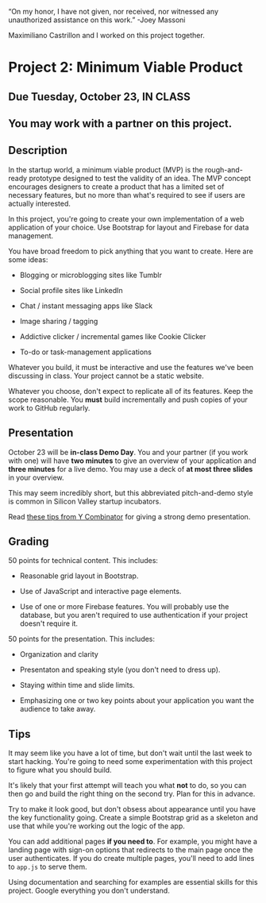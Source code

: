 “On my honor, I have not given, nor received, nor witnessed any unauthorized assistance on this work.”
-Joey Massoni

Maximiliano Castrillon and I worked on this project together.



# Project 2: Minimum Viable Product

## Due Tuesday, October 23, IN CLASS

## You may work with a partner on this project.

## Description

In the startup world, a minimum viable product (MVP) is the rough-and-ready prototype designed to test the validity of an idea. The MVP concept encourages designers to create a product that has a limited set of necessary features, but no more than what's required to see if users are actually interested.

In this project, you're going to create your own implementation of a web application of your choice. Use Bootstrap for layout and Firebase
for data management.

You have broad freedom to pick anything that you want to create. Here are some ideas:

- Blogging or microblogging sites like Tumblr

- Social profile sites like LinkedIn

- Chat / instant messaging apps like Slack

- Image sharing / tagging

- Addictive clicker / incremental games like Cookie Clicker

- To-do or task-management applications

Whatever you build, it must be interactive and use the features we've been discussing in class. Your project cannot be a static website.

Whatever you choose, don't expect to replicate all of its features. Keep the scope reasonable. You **must** build incrementally and push copies of your work to GitHub regularly.

## Presentation

October 23 will be **in-class Demo Day**. You and your partner (if you work with one) will have **two minutes** to give an overview of your application and **three minutes** for a live demo. You may use a deck of **at most three slides** in your overview.

This may seem incredibly short, but this abbreviated pitch-and-demo style is common in Silicon Valley startup incubators.

Read [these tips from Y Combinator](https://blog.ycombinator.com/guide-to-demo-day-pitches/) for giving a strong demo presentation.

## Grading

50 points for technical content. This includes:

- Reasonable grid layout in Bootstrap.

- Use of JavaScript and interactive page elements.

- Use of one or more Firebase features. You will probably use the database, but you aren't required to use authentication if your 
project doesn't require it.

50 points for the presentation. This includes:

- Organization and clarity

- Presentaton and speaking style (you don't need to dress up).

- Staying within time and slide limits.

- Emphasizing one or two key points about your application you want the audience to take away.

## Tips

It may seem like you have a lot of time, but don't wait until the last week to start hacking. You're going to need some experimentation with this project to figure what you should build.

It's likely that your first attempt will teach you what **not** to do, so you can then go and build the right thing on the second try. Plan for this in advance.

Try to make it look good, but don't obsess about appearance until you have the key functionality going. Create a simple Bootstrap grid as a skeleton and use that while you're working out the logic of the app.

You can add additional pages **if you need to**. For example, you might have a landing page with sign-on options that redirects to the 
main page once the user authenticates. If you do create multiple pages, you'll need to add lines to `app.js` to serve them.

Using documentation and searching for examples are essential skills for this project. Google everything you don't understand.

